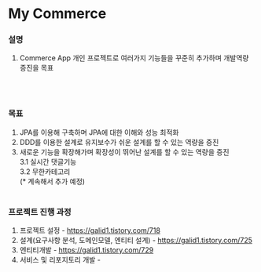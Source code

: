 # My Commerce

### 설명 
1. Commerce App 개인 프로젝트로 여러가지 기능들을 꾸준히 추가하며 개발역량 증진을 목표

<br><br>

### 목표
1. JPA를 이용해 구축하며 JPA에 대한 이해와 성능 최적화
2. DDD를 이용한 설계로 유지보수가 쉬운 설계를 할 수 있는 역량을 증진
3. 새로운 기능을 확장해가며 확장성이 뛰어난 설계를 할 수 있는 역량을 증진
    <br> 3.1 실시간 댓글기능
    <br> 3.2 무한카테고리
    <br> (* 계속해서 추가 예정)
<br><br>

### 프로젝트 진행 과정
1. 프로젝트 설정 - https://galid1.tistory.com/718
2. 설계(요구사항 분석, 도메인모델, 엔티티 설계) - https://galid1.tistory.com/725
3. 엔티티개발 - https://galid1.tistory.com/729
4. 서비스 및 리포지토리 개발 - 
<br><br>

